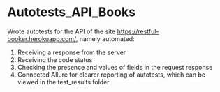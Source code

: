 # Autotests_API_Books
Wrote autotests for the API of the site https://restful-booker.herokuapp.com/, namely automated: 
1) Receiving a response from the server
2) Receiving the code status
3) Checking the presence and values ​​of fields in the request response
4) Connected Allure for clearer reporting of autotests, which can be viewed in the test_results folder
